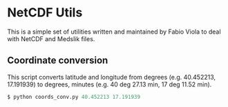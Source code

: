 # NetCDF Utils

This is a simple set of utilities written and maintained by Fabio Viola to deal with NetCDF and Medslik files.

## Coordinate conversion

This script converts latitude and longitude from degrees (e.g. 40.452213, 17.191939) to degrees, minutes (e.g. 40 deg 27.13 min, 17 deg 11.52 min).

```python
$ python coords_conv.py 40.452213 17.191939
```